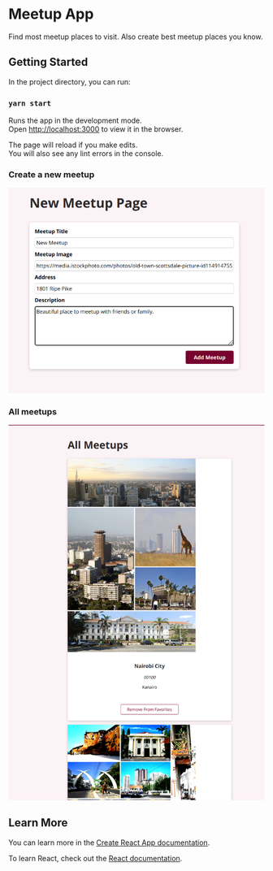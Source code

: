 # Meetup App
Find most meetup places to visit. Also create best meetup
places you know.

## Getting Started

In the project directory, you can run:

### `yarn start`

Runs the app in the development mode.\
Open [http://localhost:3000](http://localhost:3000) to view it in the browser.

The page will reload if you make edits.\
You will also see any lint errors in the console.

### Create a new meetup

![New Meetup](./public/new-meetup.png)

### All meetups
![All meetups](./public/meetups.png)

## Learn More

You can learn more in the [Create React App documentation](https://facebook.github.io/create-react-app/docs/getting-started).

To learn React, check out the [React documentation](https://reactjs.org/).
